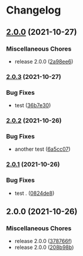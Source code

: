 # Changelog

## [2.0.0](https://www.github.com/dorsaffrigui/fds-test/compare/fds-test-v2.0.3...fds-test-v2.0.0) (2021-10-27)


### Miscellaneous Chores

* release 2.0.0 ([2a98ee6](https://www.github.com/dorsaffrigui/fds-test/commit/2a98ee6f69e55131361f24b6a4966e281059e056))

### [2.0.3](https://www.github.com/dorsaffrigui/fds-test/compare/fds-test-v2.0.2...fds-test-v2.0.3) (2021-10-27)


### Bug Fixes

* test ([36b7e30](https://www.github.com/dorsaffrigui/fds-test/commit/36b7e305bdc7d43de28a08d89328e343b046c723))

### [2.0.2](https://www.github.com/dorsaffrigui/fds-test/compare/fds-test-v2.0.1...fds-test-v2.0.2) (2021-10-26)


### Bug Fixes

* another test ([6a5cc07](https://www.github.com/dorsaffrigui/fds-test/commit/6a5cc073893223488d3ffa04910daf7f9be8f282))

### [2.0.1](https://www.github.com/dorsaffrigui/fds-test/compare/fds-test-v2.0.0...fds-test-v2.0.1) (2021-10-26)


### Bug Fixes

* test . ([0824de8](https://www.github.com/dorsaffrigui/fds-test/commit/0824de80b9679ed9427d8c5d8a9ae2d847c11451))

## 2.0.0 (2021-10-26)


### Miscellaneous Chores

* release 2.0.0 ([378766f](https://www.github.com/dorsaffrigui/fds-test/commit/378766f50cda27fcee6c80d799df5739824f93bb))
* release 2.0.0 ([208b98b](https://www.github.com/dorsaffrigui/fds-test/commit/208b98ba5ef9439134c8b4e8e7eaf923dc5199d9))
